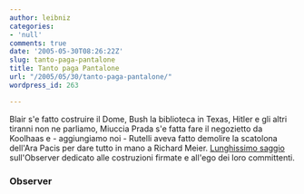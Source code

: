 ```yaml
---
author: leibniz
categories:
- 'null'
comments: true
date: '2005-05-30T08:26:22Z'
slug: tanto-paga-pantalone
title: Tanto paga Pantalone
url: "/2005/05/30/tanto-paga-pantalone/"
wordpress_id: 263

---
```

Blair s'e fatto costruire il Dome, Bush la biblioteca in Texas, Hitler
e gli altri tiranni non ne parliamo, Miuccia Prada s'e fatta fare il
negozietto da Koolhaas e - aggiungiamo noi - Rutelli aveva fatto
demolire la scatolona dell'Ara Pacis per dare tutto in mano a Richard
Meier. [Lunghissimo saggio](https://observer.guardian.co.uk/review/story/0,6903,1494591,00.html) sull'Observer dedicato alle costruzioni firmate e all'ego dei loro committenti.  



### Observer
